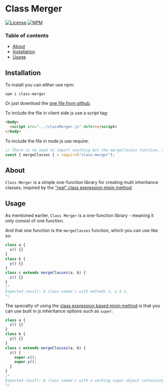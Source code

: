 # Class Merger

[![License](https://img.shields.io/badge/license-ISC-blue.svg)](https://github.com/probot/template/blob/master/LICENSE)
[![NPM](https://img.shields.io/badge/npm-v1.0.0-blue.svg)](https://www.npmjs.com/package/class-merger/v/1.0.0)

### Table of contents

- [About](#about)
- [Installation](#)
- [Usage](#usage)

## Installation

To install you can either use npm:

```console
npm i class-merger
```

Or just download the [one file from github](https://github.com/danielFHcode/class-merger/blob/master/classMerger.js).

To include the file in client side js use a script tag:

```html
<body>
  <script src=".../classMerger.js" defer></script>
</body>
```

To include the file in node js use require:

```js
// There is no need to import anything but the mergeClasses function, since there is nothing.
const { mergeClasses } = require("class-merger");
```

## About

`Class Merger` is a simple one-function library for creating multi inheritance classes, inspired by the ["real" class expression mixin method](https://justinfagnani.com/2015/12/21/real-mixins-with-javascript-classes/).

## Usage

As mentioned earlier, `Class Merger` is a one-function library - meaning it only consist of one function.

And that one function is the `mergeClasses` function, which you can use like so:

```js
class a {
  x() {}
}
class b {
  y() {}
}
class c extends mergeClasses(a, b) {
  z() {}
}
/*
Expected result: A class named c with methods x, y & z.
*/
```

The specialty of using the [class expression based mixin method](https://justinfagnani.com/2015/12/21/real-mixins-with-javascript-classes/) is that you can use built in js inheritance options such as `super`:

```js
class a {
  x() {}
}
class b {
  y() {}
}
class c extends mergeClasses(a, b) {
  z() {
    super.x();
    super.y();
  }
}
/*
Expected result: A class named c with a working super object containing methods from classes a & b.
*/
```
